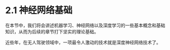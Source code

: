 # 2.1 神经网络基础

在本节中，我们将会讲述机器学习、神经网络以及深度学习的一些基本概念和基础知识，从而为后续的章节打下坚实的理论基础。

近些年，在无人驾驶领域中，一项最令人激动的技术就是深度神经网络技术了。


